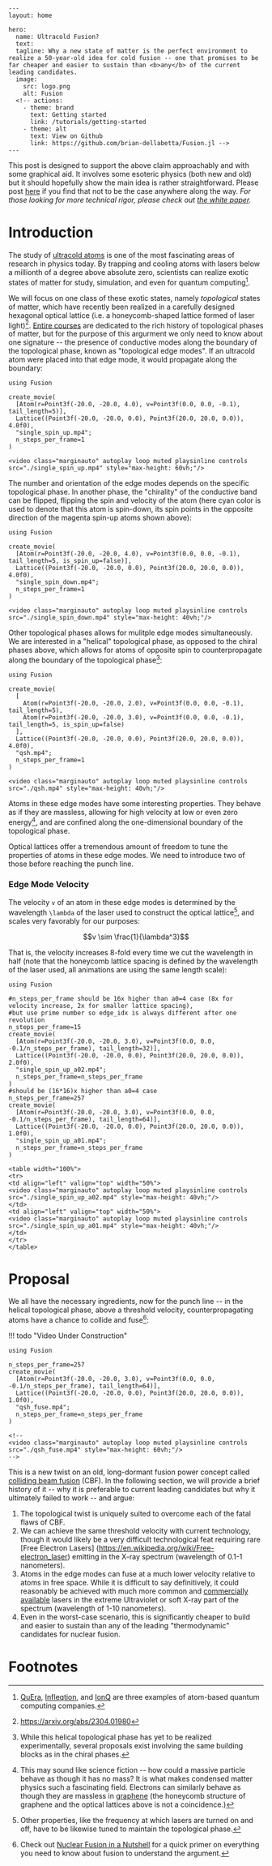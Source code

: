 ````@raw html
---
layout: home

hero:
  name: Ultracold Fusion?
  text: 
  tagline: Why a new state of matter is the perfect environment to realize a 50-year-old idea for cold fusion -- one that promises to be far cheaper and easier to sustain than <b>any</b> of the current leading candidates.
  image:
    src: logo.png
    alt: Fusion
  <!-- actions:
    - theme: brand
      text: Getting started
      link: /tutorials/getting-started
    - theme: alt
      text: View on Github
      link: https://github.com/brian-dellabetta/Fusion.jl -->
---
````

This post is designed to support the above claim approachably and with some graphical aid. It involves some esoteric physics (both new and old) but it should hopefully show the main idea is rather straightforward. Please post [here](https://github.com/brian-dellabetta/Fusion.jl/issues) if you find that not to be the case anywhere along the way. *For those looking for more technical rigor, please check out [the white paper](assets/Topological_Colliding_Beam_Nuclear_Fusion.pdf).*

# Introduction 

The study of [ultracold atoms](https://en.wikipedia.org/wiki/Ultracold_atom) is one of the most fascinating areas of research in physics today. By trapping and cooling atoms with lasers below a millionth of a degree above absolute zero, scientists can realize exotic states of matter for study, simulation, and even for quantum computing[^qc].

We will focus on one class of these exotic states, namely *topological* states of matter, which have recently been realized in a carefully designed hexagonal optical lattice (i.e. a honeycomb-shaped lattice formed of laser light)[^a]. [Entire courses](https://topocondmat.org/index.html) are dedicated to the rich history of topological phases of matter, but for the purpose of this argurment we only need to know about one signature -- the presence of conductive modes along the boundary of the topological phase, known as "topological edge modes". If an ultracold atom were placed into that edge mode, it would propagate along the boundary:

```@setup
using Fusion

create_movie(
  [Atom(r=Point3f(-20.0, -20.0, 4.0), v=Point3f(0.0, 0.0, -0.1), tail_length=5)],
  Lattice((Point3f(-20.0, -20.0, 0.0), Point3f(20.0, 20.0, 0.0)), 4.0f0),
  "single_spin_up.mp4";
  n_steps_per_frame=1
)
```
```@raw html
<video class="marginauto" autoplay loop muted playsinline controls src="./single_spin_up.mp4" style="max-height: 60vh;"/>
```

The number and orientation of the edge modes depends on the specific topological phase. In another phase, the "chirality" of the conductive band can be flipped, flipping the spin and velocity of the atom (here cyan color is used to denote that this atom is spin-down, its spin points in the opposite direction of the magenta spin-up atoms shown above):

```@setup
using Fusion

create_movie(
  [Atom(r=Point3f(-20.0, -20.0, 4.0), v=Point3f(0.0, 0.0, -0.1), tail_length=5, is_spin_up=false)],
  Lattice((Point3f(-20.0, -20.0, 0.0), Point3f(20.0, 20.0, 0.0)), 4.0f0),
  "single_spin_down.mp4";
  n_steps_per_frame=1
)
```
```@raw html
<video class="marginauto" autoplay loop muted playsinline controls src="./single_spin_down.mp4" style="max-height: 40vh;"/>
```

Other topological phases allows for mulitple edge modes simultaneously. We are interested in a "helical" topological phase, as opposed to the chiral phases above, which allows for atoms of opposite spin to counterpropagate along the boundary of the topological phase[^helical]:

```@setup
using Fusion

create_movie(
  [
    Atom(r=Point3f(-20.0, -20.0, 2.0), v=Point3f(0.0, 0.0, -0.1), tail_length=5), 
    Atom(r=Point3f(-20.0, -20.0, 3.0), v=Point3f(0.0, 0.0, -0.1), tail_length=5, is_spin_up=false)
  ],
  Lattice((Point3f(-20.0, -20.0, 0.0), Point3f(20.0, 20.0, 0.0)), 4.0f0),
  "qsh.mp4";
  n_steps_per_frame=1
)
```
```@raw html
<video class="marginauto" autoplay loop muted playsinline controls src="./qsh.mp4" style="max-height: 40vh;"/>
```

Atoms in these edge modes have some interesting properties. They behave as if they are massless, allowing for high velocity at low or even zero energy[^quasiparticle], and are confined along the one-dimensional boundary of the topological phase.

Optical lattices offer a tremendous amount of freedom to tune the properties of atoms in these edge modes. We need to introduce two of those before reaching the punch line. 


### Edge Mode Velocity

The velocity ``v`` of an atom in these edge modes is determined by the wavelength ``\lambda`` of the laser used to construct the optical lattice[^b], and scales very favorably for our purposes:

```math
v \sim \frac{1}{\lambda^3}
```

That is, the velocity increases 8-fold every time we cut the wavelength in half (note that the honeycomb lattice spacing is defined by the wavelength of the laser used, all animations are using the same length scale):

```@setup
using Fusion

#n_steps_per_frame should be 16x higher than a0=4 case (8x for velocity increase, 2x for smaller lattice spacing), 
#but use prime number so edge_idx is always different after one revolution
n_steps_per_frame=15
create_movie(
  [Atom(r=Point3f(-20.0, -20.0, 3.0), v=Point3f(0.0, 0.0, -0.1/n_steps_per_frame), tail_length=32)],
  Lattice((Point3f(-20.0, -20.0, 0.0), Point3f(20.0, 20.0, 0.0)), 2.0f0),
  "single_spin_up_a02.mp4";
  n_steps_per_frame=n_steps_per_frame 
)
#should be (16*16)x higher than a0=4 case
n_steps_per_frame=257
create_movie(
  [Atom(r=Point3f(-20.0, -20.0, 3.0), v=Point3f(0.0, 0.0, -0.1/n_steps_per_frame), tail_length=64)],
  Lattice((Point3f(-20.0, -20.0, 0.0), Point3f(20.0, 20.0, 0.0)), 1.0f0),
  "single_spin_up_a01.mp4";
  n_steps_per_frame=n_steps_per_frame 
)
```
```@raw html
<table width="100%">
<tr>
<td align="left" valign="top" width="50%">
<video class="marginauto" autoplay loop muted playsinline controls src="./single_spin_up_a02.mp4" style="max-height: 40vh;"/>
</td>
<td align="left" valign="top" width="50%">
<video class="marginauto" autoplay loop muted playsinline controls src="./single_spin_up_a01.mp4" style="max-height: 40vh;"/>
</td>
</tr>
</table>
```


# Proposal

We all have the necessary ingredients, now for the punch line -- in the helical topological phase, above a threshold velocity, counterpropagating atoms have a chance to collide and fuse[^e]:

!!! todo "Video Under Construction"

```@setup
using Fusion

n_steps_per_frame=257
create_movie(
  [Atom(r=Point3f(-20.0, -20.0, 3.0), v=Point3f(0.0, 0.0, -0.1/n_steps_per_frame), tail_length=64)],
  Lattice((Point3f(-20.0, -20.0, 0.0), Point3f(20.0, 20.0, 0.0)), 1.0f0),
  "qsh_fuse.mp4";
  n_steps_per_frame=n_steps_per_frame 
)
```
```@raw html
<!--
<video class="marginauto" autoplay loop muted playsinline controls src="./qsh_fuse.mp4" style="max-height: 60vh;"/>
-->
```

This is a new twist on an old, long-dormant fusion power concept called [colliding beam fusion](https://en.wikipedia.org/wiki/Colliding_beam_fusion) (CBF). In the following section, we will provide a brief history of it -- why it is preferable to current leading candidates but why it ultimately failed to work -- and argue:

1. The topological twist is uniquely suited to overcome each of the fatal flaws of CBF.
2. We can achieve the same threshold velocity with current technology, though it would likely be a very difficult technological feat requiring rare [Free Electron Lasers] (https://en.wikipedia.org/wiki/Free-electron_laser) emitting in the X-ray spectrum (wavelength of 0.1-1 nanometers).
3. Atoms in the edge modes can fuse at a much lower velocity relative to atoms in free space. While it is difficult to say definitively, it could reasonably be achieved with much more common and [commercially available](https://www.kmlabs.com/core-technology) lasers in the extreme Ultraviolet or soft X-ray part of the spectrum (wavelength of 1-10 nanometers).
4. Even in the worst-case scenario, this is significantly cheaper to build and easier to sustain than any of the leading "thermodynamic" candidates for nuclear fusion.



# Footnotes

[^qc]: [QuEra](https://www.quera.com/about), [Infleqtion](https://www.infleqtion.com/quantum-computing), and [IonQ](https://ionq.com/technology) are three examples of atom-based quantum computing companies.
[^a]: https://arxiv.org/abs/2304.01980
[^b]: Other properties, like the frequency at which lasers are turned on and off, have to be likewise tuned to maintain the topological phase.
[^helical]: While this helical topological phase has yet to be realized experimentally, several proposals exist involving the same building blocks as in the chiral phases.
[^quasiparticle]: This may sound like science fiction -- how could a massive particle behave as though it has no mass? It is what makes condensed matter physics such a fascinating field. Electrons can similarly behave as though they are massless in [graphene](https://en.wikipedia.org/wiki/Graphene#Electronic_spectrum) (the honeycomb structure of graphene and the optical lattices above is not a coincidence.)
[^e]: Check out [Nuclear Fusion in a Nutshell](nuclear_fusion_nutshell.md#Nuclear-Fusion-in-a-Nutshell) for a quick primer on everything you need to know about fusion to understand the argument.
